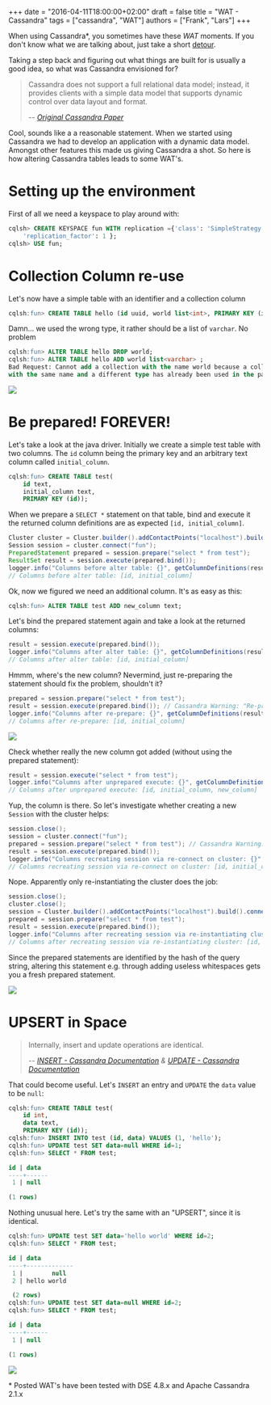 +++
date = "2016-04-11T18:00:00+02:00"
draft = false
title = "WAT - Cassandra"
tags = ["cassandra", "WAT"]
authors = ["Frank", "Lars"]
+++

When using Cassandra\*, you sometimes have these _WAT_ moments. If you don't know what we are talking about, just take a short [detour](https://www.destroyallsoftware.com/talks/wat).

Taking a step back and figuring out what things are built for is usually a good idea, so what was Cassandra envisioned for?

> Cassandra does not support a full relational data model; instead, it provides clients with a simple data model that supports dynamic control over data layout and format.
>
> -- <cite>[Original Cassandra Paper](https://www.facebook.com/notes/facebook-engineering/cassandra-a-structured-storage-system-on-a-p2p-network/24413138919/)</cite>

Cool, sounds like a a reasonable statement. When we started using Cassandra we had to develop an application with a dynamic data model. Amongst other features this made us giving Cassandra a shot. So here is how altering Cassandra tables leads to some WAT's.

# Setting up the environment
First of all we need a keyspace to play around with:
```sql
cqlsh> CREATE KEYSPACE fun WITH replication ={'class': 'SimpleStrategy',
    'replication_factor': 1 };
cqlsh> USE fun;
```

# Collection Column re-use
Let's now have a simple table with an identifier and a collection column
```sql
cqlsh:fun> CREATE TABLE hello (id uuid, world list<int>, PRIMARY KEY (id));
```

Damn... we used the wrong type, it rather should be a list of `varchar`. No problem
```sql
cqlsh:fun> ALTER TABLE hello DROP world;
cqlsh:fun> ALTER TABLE hello ADD world list<varchar> ;
Bad Request: Cannot add a collection with the name world because a collection
with the same name and a different type has already been used in the past
```

![](/img/wat/wat1.jpg)

# Be prepared! FOREVER!
Let's take a look at the java driver. Initially we create a simple test table with two columns. The `id` column being the primary key and an arbitrary text column called `initial_column`.
```sql
cqlsh:fun> CREATE TABLE test(
    id text,
    initial_column text,
    PRIMARY KEY (id));
```

When we prepare a `SELECT *` statement on that table, bind and execute it the returned column definitions are as expected `[id, initial_column]`.
```java
Cluster cluster = Cluster.builder().addContactPoints("localhost").build();
Session session = cluster.connect("fun");
PreparedStatement prepared = session.prepare("select * from test");
ResultSet result = session.execute(prepared.bind());
logger.info("Columns before alter table: {}", getColumnDefinitions(result));
// Columns before alter table: [id, initial_column]

```
Ok, now we figured we need an additional column. It's as easy as this:
```sql
cqlsh:fun> ALTER TABLE test ADD new_column text;
```

Let's bind the prepared statement again and take a look at the returned columns:
```java
result = session.execute(prepared.bind());
logger.info("Columns after alter table: {}", getColumnDefinitions(result));
// Columns after alter table: [id, initial_column]
```

Hmmm, where's the new column? Nevermind, just re-preparing the statement should fix the problem, shouldn't it?
```java
prepared = session.prepare("select * from test");
result = session.execute(prepared.bind()); // Cassandra Warning: "Re-preparing already prepared query select * from test. Please note that preparing the same query more than once is generally an anti-pattern and will likely affect performance. Consider preparing the statement only once."
logger.info("Columns after re-prepare: {}", getColumnDefinitions(result));
// Columns after re-prepare: [id, initial_column]
```

![](/img/wat/wat2.jpg)

Check whether really the new column got added (without using the prepared statement):
```java
result = session.execute("select * from test");
logger.info("Columns after unprepared execute: {}", getColumnDefinitions(result));
// Columns after unprepared execute: [id, initial_column, new_column]
```

Yup, the column is there. So let's investigate whether creating a new `Session` with the cluster helps:
```java
session.close();
session = cluster.connect("fun");
prepared = session.prepare("select * from test"); // Cassandra Warning: "Re-preparing already prepared query select * from test. Please note that preparing the same query more than once is generally an anti-pattern and will likely affect performance. Consider preparing the statement only once."
result = session.execute(prepared.bind());
logger.info("Columns recreating session via re-connect on cluster: {}", getColumnDefinitions(result));
// Columns recreating session via re-connect on cluster: [id, initial_column]
```

Nope. Apparently only re-instantiating the cluster does the job:
```java
session.close();
cluster.close();
session = Cluster.builder().addContactPoints("localhost").build().connect("fun");
prepared = session.prepare("select * from test");
result = session.execute(prepared.bind());
logger.info("Columns after recreating session via re-instantiating cluster: {}", getColumnDefinitions(result));
// Columns after recreating session via re-instantiating cluster: [id, initial_column, new_column]
```
Since the prepared statements are identified by the hash of the query string, altering this statement e.g. through adding useless whitespaces gets you a fresh prepared statement.

![](/img/wat/wat4.jpg)

# UPSERT in Space

> Internally, insert and update operations are identical.
>
> -- <cite>[INSERT - Cassandra Documentation](https://docs.datastax.com/en/cql/3.1/cql/cql_reference/insert_r.html) & [UPDATE - Cassandra Documentation](https://docs.datastax.com/en/cql/3.1/cql/cql_reference/update_r.html)</cite>

That could become useful. Let's `INSERT` an entry and `UPDATE` the `data` value to be `null`:

```sql
cqlsh:fun> CREATE TABLE test(
    id int,
    data text,
    PRIMARY KEY (id));
cqlsh:fun> INSERT INTO test (id, data) VALUES (1, 'hello');
cqlsh:fun> UPDATE test SET data=null WHERE id=1;
cqlsh:fun> SELECT * FROM test;

id | data
----+------
 1 | null

(1 rows)
```

Nothing unusual here. Let's try the same with an "UPSERT", since it is identical.

```sql
cqlsh:fun> UPDATE test SET data='hello world' WHERE id=2;
cqlsh:fun> SELECT * FROM test;

id | data
----+-------------
 1 |        null
 2 | hello world

 (2 rows)
cqlsh:fun> UPDATE test SET data=null WHERE id=2;
cqlsh:fun> SELECT * FROM test;

id | data
----+------
 1 | null

(1 rows)

```

![](/img/wat/wat3.jpg)


\* Posted WAT's have been tested with DSE 4.8.x and Apache Cassandra 2.1.x
